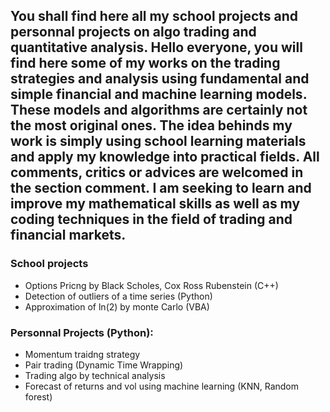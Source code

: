 ## You shall find here all my school projects and personnal projects on algo trading and quantitative analysis. Hello everyone, you will find here some of my works on the trading strategies and analysis using fundamental and simple financial and machine learning models. These models and algorithms are certainly not the most original ones. The idea behinds my work is simply using school learning materials and apply my knowledge into practical fields. All comments, critics or advices are welcomed in the section comment. I am seeking to learn and improve my mathematical skills as well as my coding techniques in the field of trading and financial markets.

### School projects
- Options Pricng by Black Scholes, Cox Ross Rubenstein (C++)
- Detection of outliers of a time series (Python)
- Approximation of ln(2) by monte Carlo (VBA)

### Personnal Projects (Python): 
- Momentum traidng strategy
- Pair trading (Dynamic Time Wrapping) 
- Trading algo by technical analysis
- Forecast of returns and vol using machine learning (KNN, Random forest)

